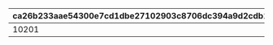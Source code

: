 |ca26b233aae54300e7cd1dbe27102903c8706dc394a9d2cdb1fcc288358fbc37|18a818f114311d35dae37cf3d42fb1e6fcc3585b14fb314b46621dd9b7bd2d4e|63c201fc5fbfc5e35b1d31be109d8183d4aab785c91715c36a03c20e051dd4bf|
| --- | --- | --- |
|10201|4|10074|